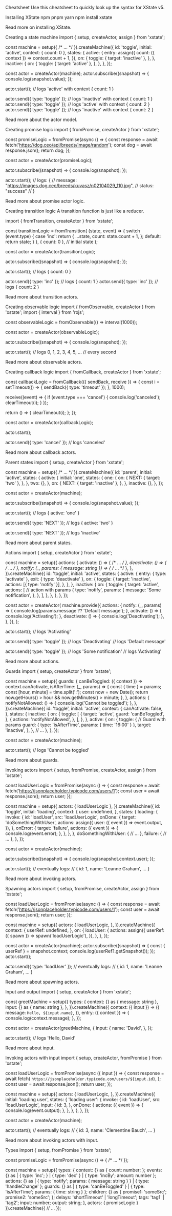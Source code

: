 Cheatsheet
Use this cheatsheet to quickly look up the syntax for XState v5.

Installing XState
npm
pnpm
yarn
npm install xstate

Read more on installing XState.

Creating a state machine
import { setup, createActor, assign } from 'xstate';

const machine = setup({
  /* ... */
}).createMachine({
  id: 'toggle',
  initial: 'active',
  context: { count: 0 },
  states: {
    active: {
      entry: assign({
        count: ({ context }) => context.count + 1,
      }),
      on: {
        toggle: { target: 'inactive' },
      },
    },
    inactive: {
      on: {
        toggle: { target: 'active' },
      },
    },
  },
});

const actor = createActor(machine);
actor.subscribe((snapshot) => {
  console.log(snapshot.value);
});

actor.start();
// logs 'active' with context { count: 1 }

actor.send({ type: 'toggle' });
// logs 'inactive' with context { count: 1 }
actor.send({ type: 'toggle' });
// logs 'active' with context { count: 2 }
actor.send({ type: 'toggle' });
// logs 'inactive' with context { count: 2 }

Read more about the actor model.

Creating promise logic
import { fromPromise, createActor } from 'xstate';

const promiseLogic = fromPromise(async () => {
  const response = await fetch('https://dog.ceo/api/breeds/image/random');
  const dog = await response.json();
  return dog;
});

const actor = createActor(promiseLogic);

actor.subscribe((snapshot) => {
  console.log(snapshot);
});

actor.start();
// logs: {
//   message: "https://images.dog.ceo/breeds/kuvasz/n02104029_110.jpg",
//   status: "success"
// }


Read more about promise actor logic.

Creating transition logic
A transition function is just like a reducer.

import { fromTransition, createActor } from 'xstate';

const transitionLogic = fromTransition(
  (state, event) => {
    switch (event.type) {
      case 'inc':
        return {
          ...state,
          count: state.count + 1,
        };
      default:
        return state;
    }
  },
  { count: 0 }, // initial state
);

const actor = createActor(transitionLogic);

actor.subscribe((snapshot) => {
  console.log(snapshot);
});

actor.start();
// logs { count: 0 }

actor.send({ type: 'inc' });
// logs { count: 1 }
actor.send({ type: 'inc' });
// logs { count: 2 }

Read more about transition actors.

Creating observable logic
import { fromObservable, createActor } from 'xstate';
import { interval } from 'rxjs';

const observableLogic = fromObservable(() => interval(1000));

const actor = createActor(observableLogic);

actor.subscribe((snapshot) => {
  console.log(snapshot);
});

actor.start();
// logs 0, 1, 2, 3, 4, 5, ...
// every second

Read more about observable actors.

Creating callback logic
import { fromCallback, createActor } from 'xstate';

const callbackLogic = fromCallback(({ sendBack, receive }) => {
  const i = setTimeout(() => {
    sendBack({ type: 'timeout' });
  }, 1000);

  receive((event) => {
    if (event.type === 'cancel') {
      console.log('canceled');
      clearTimeout(i);
    }
  });

  return () => {
    clearTimeout(i);
  };
});

const actor = createActor(callbackLogic);

actor.start();

actor.send({ type: 'cancel' });
// logs 'canceled'

Read more about callback actors.

Parent states
import { setup, createActor } from 'xstate';

const machine = setup({
  /* ... */
}).createMachine({
  id: 'parent',
  initial: 'active',
  states: {
    active: {
      initial: 'one',
      states: {
        one: {
          on: {
            NEXT: { target: 'two' },
          },
        },
        two: {},
      },
      on: {
        NEXT: { target: 'inactive' },
      },
    },
    inactive: {},
  },
});

const actor = createActor(machine);

actor.subscribe((snapshot) => {
  console.log(snapshot.value);
});

actor.start();
// logs { active: 'one' }

actor.send({ type: 'NEXT' });
// logs { active: 'two' }

actor.send({ type: 'NEXT' });
// logs 'inactive'

Read more about parent states.

Actions
import { setup, createActor } from 'xstate';

const machine = setup({
  actions: {
    activate: () => {
      /* ... */
    },
    deactivate: () => {
      /* ... */
    },
    notify: (_, params: { message: string }) => {
      /* ... */
    },
  },
}).createMachine({
  id: 'toggle',
  initial: 'active',
  states: {
    active: {
      entry: { type: 'activate' },
      exit: { type: 'deactivate' },
      on: {
        toggle: {
          target: 'inactive',
          actions: [{ type: 'notify' }],
        },
      },
    },
    inactive: {
      on: {
        toggle: {
          target: 'active',
          actions: [
            // action with params
            {
              type: 'notify',
              params: {
                message: 'Some notification',
              },
            },
          ],
        },
      },
    },
  },
});

const actor = createActor(
  machine.provide({
    actions: {
      notify: (_, params) => {
        console.log(params.message ?? 'Default message');
      },
      activate: () => {
        console.log('Activating');
      },
      deactivate: () => {
        console.log('Deactivating');
      },
    },
  }),
);

actor.start();
// logs 'Activating'

actor.send({ type: 'toggle' });
// logs 'Deactivating'
// logs 'Default message'

actor.send({ type: 'toggle' });
// logs 'Some notification'
// logs 'Activating'

Read more about actions.

Guards
import { setup, createActor } from 'xstate';

const machine = setup({
  guards: {
    canBeToggled: ({ context }) => context.canActivate,
    isAfterTime: (_, params) => {
      const { time } = params;
      const [hour, minute] = time.split(':');
      const now = new Date();
      return now.getHours() > hour && now.getMinutes() > minute;
    },
  },
  actions: {
    notifyNotAllowed: () => {
      console.log('Cannot be toggled');
    },
  },
}).createMachine({
  id: 'toggle',
  initial: 'active',
  context: {
    canActivate: false,
  },
  states: {
    inactive: {
      on: {
        toggle: [
          {
            target: 'active',
            guard: 'canBeToggled',
          },
          {
            actions: 'notifyNotAllowed',
          },
        ],
      },
    },
    active: {
      on: {
        toggle: {
          // Guard with params
          guard: { type: 'isAfterTime', params: { time: '16:00' } },
          target: 'inactive',
        },
      },
      // ...
    },
  },
});

const actor = createActor(machine);

actor.start();
// logs 'Cannot be toggled'

Read more about guards.

Invoking actors
import { setup, fromPromise, createActor, assign } from 'xstate';

const loadUserLogic = fromPromise(async () => {
  const response = await fetch('https://jsonplaceholder.typicode.com/users/1');
  const user = await response.json();
  return user;
});

const machine = setup({
  actors: { loadUserLogic },
}).createMachine({
  id: 'toggle',
  initial: 'loading',
  context: {
    user: undefined,
  },
  states: {
    loading: {
      invoke: {
        id: 'loadUser',
        src: 'loadUserLogic',
        onDone: {
          target: 'doSomethingWithUser',
          actions: assign({
            user: ({ event }) => event.output,
          }),
        },
        onError: {
          target: 'failure',
          actions: ({ event }) => {
            console.log(event.error);
          },
        },
      },
    },
    doSomethingWithUser: {
      // ...
    },
    failure: {
      // ...
    },
  },
});

const actor = createActor(machine);

actor.subscribe((snapshot) => {
  console.log(snapshot.context.user);
});

actor.start();
// eventually logs:
// { id: 1, name: 'Leanne Graham', ... }


Read more about invoking actors.

Spawning actors
import { setup, fromPromise, createActor, assign } from 'xstate';

const loadUserLogic = fromPromise(async () => {
  const response = await fetch('https://jsonplaceholder.typicode.com/users/1');
  const user = await response.json();
  return user;
});

const machine = setup({
  actors: {
    loadUserLogic,
  },
}).createMachine({
  context: {
    userRef: undefined,
  },
  on: {
    loadUser: {
      actions: assign({
        userRef: ({ spawn }) => spawn('loadUserLogic'),
      }),
    },
  },
});

const actor = createActor(machine);
actor.subscribe((snapshot) => {
  const { userRef } = snapshot.context;
  console.log(userRef?.getSnapshot());
});
actor.start();

actor.send({ type: 'loadUser' });
// eventually logs:
// { id: 1, name: 'Leanne Graham', ... }


Read more about spawning actors.

Input and output
import { setup, createActor } from 'xstate';

const greetMachine = setup({
  types: {
    context: {} as { message: string },
    input: {} as { name: string },
  },
}).createMachine({
  context: ({ input }) => ({
    message: `Hello, ${input.name}`,
  }),
  entry: ({ context }) => {
    console.log(context.message);
  },
});

const actor = createActor(greetMachine, {
  input: {
    name: 'David',
  },
});

actor.start();
// logs 'Hello, David'

Read more about input.

Invoking actors with input
import { setup, createActor, fromPromise } from 'xstate';

const loadUserLogic = fromPromise(async ({ input }) => {
  const response = await fetch(
    `https://jsonplaceholder.typicode.com/users/${input.id}`,
  );
  const user = await response.json();
  return user;
});

const machine = setup({
  actors: {
    loadUserLogic,
  },
}).createMachine({
  initial: 'loading user',
  states: {
    'loading user': {
      invoke: {
        id: 'loadUser',
        src: 'loadUserLogic',
        input: {
          id: 3,
        },
        onDone: {
          actions: ({ event }) => {
            console.log(event.output);
          },
        },
      },
    },
  },
});

const actor = createActor(machine);

actor.start();
// eventually logs:
// { id: 3, name: 'Clementine Bauch', ... }

Read more about invoking actors with input.

Types
import { setup, fromPromise } from 'xstate';

const promiseLogic = fromPromise(async () => {
  /* ... */
});

const machine = setup({
  types: {
    context: {} as {
      count: number;
    };
    events: {} as
      | { type: 'inc'; }
      | { type: 'dec' }
      | { type: 'incBy'; amount: number };
    actions: {} as
      | { type: 'notify'; params: { message: string } }
      | { type: 'handleChange' };
    guards: {} as
      | { type: 'canBeToggled' }
      | { type: 'isAfterTime'; params: { time: string } };
    children: {} as {
      promise1: 'someSrc';
      promise2: 'someSrc';
    };
    delays: 'shortTimeout' | 'longTimeout';
    tags: 'tag1' | 'tag2';
    input: number;
    output: string;
  },
  actors: {
    promiseLogic
  }
}).createMachine({
  // ...
});

